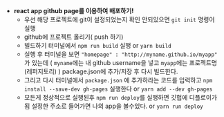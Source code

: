 - **react app github page를 이용하여 배포하기!**
  - 우선 해당 프로젝트에 git이 설정되었는지 확인 안되있으면 `git init` 명령어 실행
  - github에 프로젝트 올리기( push 하기)
  - 빌드하기  터미널에서 `npm run build` 실행 or `yarn build`
  - 실행 후 터미널을 보면 `"homepage" : "http://myname.github.io/myapp"` 가 있는데 ( `myname`에는 내 github username을 넣고 
  `myapp`에는 프로젝트명(레퍼지토리) ) package.json에 추가/저장 후 다시 빌드한다.
  - 그리고 다시 터미널에서 `package.json` 에 추가하라는 코드를 입력하고 `npm install --save-dev gh-pages` 실행한다 or `yarn add --dev gh-pages`
  - 모든게 정상적으로 실행된후 `npm run deploy`를 실행하면 깃헙에 디플로이가됨 설정한 주소로 들어가면 나의 app을 볼수있다. or `yarn run deploy`
